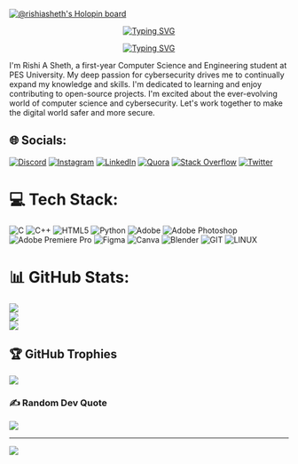 <p><a href="https://www.holopin.io/@rishiasheth"><img title="🦖 Holopin" src="www.holopin.io/@rishiasheth" alt="@rishiasheth&#39;s Holopin board"></a></p>

<p align="center">
  <a href=""><img src="https://readme-typing-svg.demolab.com?font=Fira+Code&weight=440&size=22&pause=1000&color=F75C7E&center=true&vCenter=true&repeat=false&width=435&lines=Rishi+Sheth" alt="Typing SVG" /></a>
</p>

<p align="center">
  <a href=""><img src="https://readme-typing-svg.demolab.com?font=Fira+Code&weight=440&size=22&pause=1000&color=F75C7E&center=true&width=435&lines=Always+learning+new+things;Experienced+UI%2FUX+Designer;Open-Source+Developer+" alt="Typing SVG" /></a>
  

I'm Rishi A Sheth, a first-year Computer Science and Engineering student at PES University. My deep passion for cybersecurity drives me to continually expand my knowledge and skills. I'm dedicated to learning and enjoy contributing to open-source projects. I'm excited about the ever-evolving world of computer science and cybersecurity. Let's work together to make the digital world safer and more secure.


## 🌐 Socials:
[![Discord](https://img.shields.io/badge/Discord-%237289DA.svg?logo=discord&logoColor=white)](https://discord.gg/prof.freakk) [![Instagram](https://img.shields.io/badge/Instagram-%23E4405F.svg?logo=Instagram&logoColor=white)]([https://instagram.com/@rishi_sheth19](https://www.instagram.com/rishi_sheth19/)) [![LinkedIn](https://img.shields.io/badge/LinkedIn-%230077B5.svg?logo=linkedin&logoColor=white)](https://www.linkedin.com/in/rishi-sheth-a38605243) [![Quora](https://img.shields.io/badge/Quora-%23B92B27.svg?logo=Quora&logoColor=white)](https://www.quora.com/profile/Rishi-A-Sheth) [![Stack Overflow](https://img.shields.io/badge/-Stackoverflow-FE7A16?logo=stack-overflow&logoColor=white)](https://stackoverflow.com/users/22486982) [![Twitter](https://img.shields.io/badge/Twitter-%231DA1F2.svg?logo=Twitter&logoColor=white)](https://twitter.com/@rishii_sheth) 

# 💻 Tech Stack:
![C](https://img.shields.io/badge/c-%2300599C.svg?style=for-the-badge&logo=c&logoColor=white) ![C++](https://img.shields.io/badge/c++-%2300599C.svg?style=for-the-badge&logo=c%2B%2B&logoColor=white) ![HTML5](https://img.shields.io/badge/html5-%23E34F26.svg?style=for-the-badge&logo=html5&logoColor=white) ![Python](https://img.shields.io/badge/python-3670A0?style=for-the-badge&logo=python&logoColor=ffdd54) ![Adobe](https://img.shields.io/badge/adobe-%23FF0000.svg?style=for-the-badge&logo=adobe&logoColor=white) ![Adobe Photoshop](https://img.shields.io/badge/adobe%20photoshop-%2331A8FF.svg?style=for-the-badge&logo=adobe%20photoshop&logoColor=white) ![Adobe Premiere Pro](https://img.shields.io/badge/Adobe%20Premiere%20Pro-9999FF.svg?style=for-the-badge&logo=Adobe%20Premiere%20Pro&logoColor=white) ![Figma](https://img.shields.io/badge/figma-%23F24E1E.svg?style=for-the-badge&logo=figma&logoColor=white) ![Canva](https://img.shields.io/badge/Canva-%2300C4CC.svg?style=for-the-badge&logo=Canva&logoColor=white) ![Blender](https://img.shields.io/badge/blender-%23F5792A.svg?style=for-the-badge&logo=blender&logoColor=white) ![GIT](https://img.shields.io/badge/Git-fc6d26?style=for-the-badge&logo=git&logoColor=white) ![LINUX](https://img.shields.io/badge/Linux-FCC624?style=for-the-badge&logo=linux&logoColor=black)
# 📊 GitHub Stats:
![](https://github-readme-stats.vercel.app/api?username=RishiASheth&theme=dark&hide_border=false&include_all_commits=false&count_private=false)<br/>
![](https://github-readme-streak-stats.herokuapp.com/?user=RishiASheth&theme=dark&hide_border=false)<br/>
![](https://github-readme-stats.vercel.app/api/top-langs/?username=RishiASheth&theme=dark&hide_border=false&include_all_commits=false&count_private=false&layout=compact)

## 🏆 GitHub Trophies
![](https://github-profile-trophy.vercel.app/?username=RishiASheth&theme=radical&no-frame=false&no-bg=true&margin-w=4)

### ✍️ Random Dev Quote
![](https://quotes-github-readme.vercel.app/api?type=horizontal&theme=radical)



---
[![](https://visitcount.itsvg.in/api?id=RishiASheth&icon=0&color=4)](https://visitcount.itsvg.in)


<!---
RishiASheth/RishiASheth is a ✨ special ✨ repository because its `README.md` (this file) appears on your GitHub profile.
You can click the Preview link to take a look at your changes.
--->
